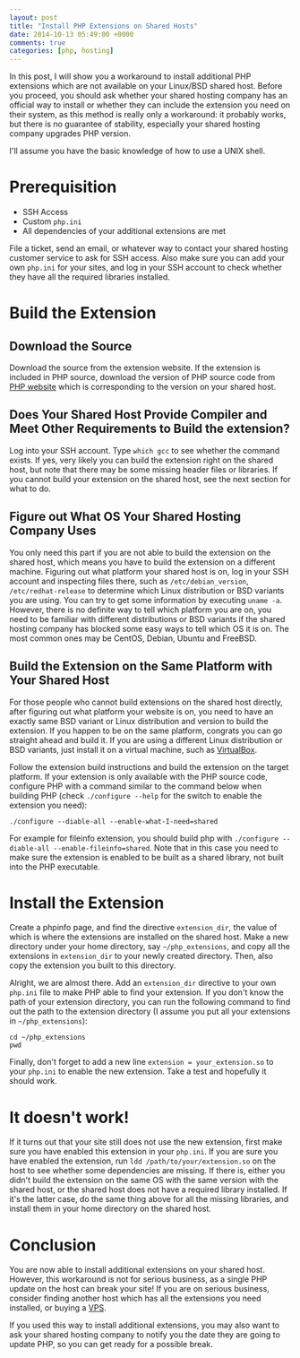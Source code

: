 ```yaml
---
layout: post
title: "Install PHP Extensions on Shared Hosts"
date: 2014-10-13 05:49:00 +0000
comments: true
categories: [php, hosting]
---
```


In this post, I will show you a workaround to install additional PHP extensions which are not available on your
Linux/BSD shared host. Before you proceed, you should ask whether your shared hosting company has an official way to
install or whether they can include the extension you need on their system, as this method is really only a
workaround: it probably works, but there is no guarantee of stability, especially your shared hosting company upgrades
PHP version.

I'll assume you have the basic knowledge of how to use a UNIX shell.

<!-- more -->

# Prerequisition

- SSH Access
- Custom `php.ini`
- All dependencies of your additional extensions are met 

File a ticket, send an email, or whatever way to contact your shared hosting customer service to ask for SSH access.
Also make sure you can add your own `php.ini` for your sites, and log in your SSH account to check whether they have all
the required libraries installed.

# Build the Extension

## Download the Source

Download the source from the extension website. If the extension is included in PHP source, download the version of PHP
source code from [PHP website](PHP) which is corresponding to the version on your shared host.

## Does Your Shared Host Provide Compiler and Meet Other Requirements to Build the extension?

Log into your SSH account. Type `which gcc` to see whether the command exists. If yes, very likely you can build the
extension right on the shared host, but note that there may be some missing header files or libraries. If you cannot
build your extension on the shared host, see the next section for what to do.

## Figure out What OS Your Shared Hosting Company Uses

You only need this part if you are not able to build the extension on the shared host, which means you have to build the
extension on a different machine. Figuring out what platform your shared host is on, log in your SSH account and
inspecting files there, such as `/etc/debian_version`, `/etc/redhat-release` to determine which Linux distribution or
BSD variants you are using. You can try to get some information by executing `uname -a`. However, there is no definite
way to tell which platform you are on, you need to be familiar with different distributions or BSD variants if the
shared hosting company has blocked some easy ways to tell which OS it is on. The most common ones may be CentOS, Debian,
Ubuntu and FreeBSD.

## Build the Extension on the Same Platform with Your Shared Host

For those people who cannot build extensions on the shared host directly, after figuring out what platform your website
is on, you need to have an exactly same BSD variant or Linux distribution and version to build the extension. If you
happen to be on the same platform, congrats you can go straight ahead and build it. If you are using a different Linux
distribution or BSD variants, just install it on a virtual machine, such as [VirtualBox][].

Follow the extension build instructions and build the extension on the target platform. If your extension is only
available with the PHP source code, configure PHP with a command similar to the command below when building PHP (check
`./configure --help` for the switch to enable the extension you need):

    ./configure --diable-all --enable-what-I-need=shared

For example for fileinfo extension, you should build php with `./configure --diable-all --enable-fileinfo=shared`.  Note
that in this case you need to make sure the extension is enabled to be built as a shared library, not built into the PHP
executable.

# Install the Extension

Create a phpinfo page, and find the directive `extension_dir`, the value of which is where the extensions are installed
on the shared host. Make a new directory under your home directory, say `~/php_extensions`, and copy all the
extensions in `extension_dir` to your newly created directory. Then, also copy the extension you built to this
directory.

Alright, we are almost there. Add an `extension_dir` directive to your own `php.ini` file to make PHP able to find your
extension. If you don't know the path of your extension directory, you can run the following command to find out the
path to the extension directory (I assume you put all your extensions in `~/php_extensions`):

    cd ~/php_extensions
    pwd

Finally, don't forget to add a new line `extension = your_extension.so` to your `php.ini` to enable the new extension.
Take a test and hopefully it should work.

# It doesn't work!

If it turns out that your site still does not use the new extension, first make sure you have enabled this extension in
your `php.ini`. If you are sure you have enabled the extension, run `ldd /path/to/your/extension.so` on the host to see
whether some dependencies are missing. If there is, either you didn't build the extension on the same OS with the same
version with the shared host, or the shared host does not have a required library installed. If it's the latter case,
do the same thing above for all the missing libraries, and install them in your home directory on the shared host.

# Conclusion

You are now able to install additional extensions on your shared host. However, this workaround is not for serious
business, as a single PHP update on the host can break your site! If you are on serious business, consider finding
another host which has all the extensions you need installed, or buying a [VPS][].

If you used this way to install additional extensions, you may also want to ask your shared hosting company to notify
you the date they are going to update PHP, so you can get ready for a possible break.

[PHP]: http://www.php.net
[VirtualBox]: http://www.virtualbox.org
[VPS]: http://en.wikipedia.org/wiki/Virtual_private_server
